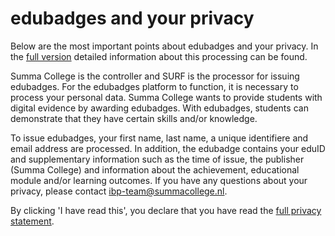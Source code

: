 # edubadges and your privacy

Below are the most important points about edubadges and your privacy. In the [full version](https://raw.githubusercontent.com/edubadges/privacy/master/mbo/summa-college/edubadges-formal-text-en.md) detailed information about this processing can be found.

Summa College is the controller and SURF is the processor for issuing edubadges. For the edubadges platform to function, it is necessary to process your personal data. Summa College wants to provide students with digital evidence by awarding edubadges. With edubadges, students can demonstrate that they have certain skills and/or knowledge.

To issue edubadges, your first name, last name, a unique identifiere and email address are processed. In addition, the edubadge contains your eduID and supplementary information such as the time of issue, the publisher (Summa College) and information about the achievement, educational module and/or learning outcomes. If you have any questions about your privacy, please contact [ibp-team@summacollege.nl](mailto:ibp-team@summacollege.nl). 

By clicking 'I have read this', you declare that you have read the [full privacy statement](https://raw.githubusercontent.com/edubadges/privacy/master/mbo/summa-college/edubadges-formal-text-en.md).
